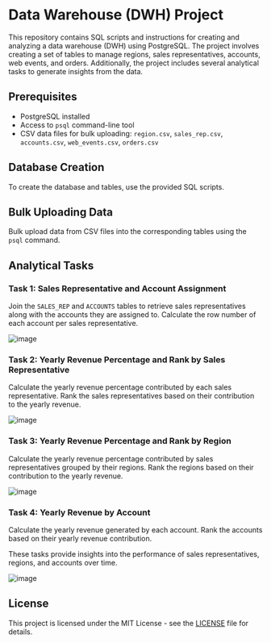 # Data Warehouse (DWH) Project

This repository contains SQL scripts and instructions for creating and analyzing a data warehouse (DWH) using PostgreSQL. The project involves creating a set of tables to manage regions, sales representatives, accounts, web events, and orders. Additionally, the project includes several analytical tasks to generate insights from the data.

## Prerequisites

- PostgreSQL installed
- Access to `psql` command-line tool
- CSV data files for bulk uploading: `region.csv`, `sales_rep.csv`, `accounts.csv`, `web_events.csv`, `orders.csv`

## Database Creation

To create the database and tables, use the provided SQL scripts.

## Bulk Uploading Data

Bulk upload data from CSV files into the corresponding tables using the `psql` command.

## Analytical Tasks

### Task 1: Sales Representative and Account Assignment

Join the `SALES_REP` and `ACCOUNTS` tables to retrieve sales representatives along with the accounts they are assigned to. Calculate the row number of each account per sales representative.

![image](https://github.com/rohanshrma25/SQL_DatabaseCreation/assets/143126097/206722a5-e168-49ba-a006-f68368a71900)

### Task 2: Yearly Revenue Percentage and Rank by Sales Representative

Calculate the yearly revenue percentage contributed by each sales representative. Rank the sales representatives based on their contribution to the yearly revenue.

![image](https://github.com/rohanshrma25/SQL_DatabaseCreation/assets/143126097/ddc15d2f-a99b-43c7-86d6-8b7b4b8246b4)

### Task 3: Yearly Revenue Percentage and Rank by Region

Calculate the yearly revenue percentage contributed by sales representatives grouped by their regions. Rank the regions based on their contribution to the yearly revenue.

![image](https://github.com/rohanshrma25/SQL_DatabaseCreation/assets/143126097/62f0944d-0df8-444a-bf23-dc580a4fce03)

### Task 4: Yearly Revenue by Account

Calculate the yearly revenue generated by each account. Rank the accounts based on their yearly revenue contribution.

These tasks provide insights into the performance of sales representatives, regions, and accounts over time.

![image](https://github.com/rohanshrma25/SQL_DatabaseCreation/assets/143126097/64b1dc17-6dbf-46e0-b67e-1c0485135c69)

## License

This project is licensed under the MIT License - see the [LICENSE](LICENSE) file for details.
